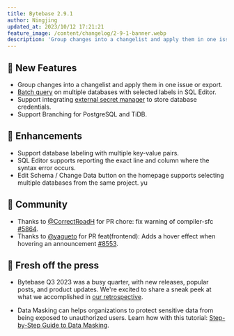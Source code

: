 ```yaml
---
title: Bytebase 2.9.1
author: Ningjing
updated_at: 2023/10/12 17:21:21
feature_image: /content/changelog/2-9-1-banner.webp
description: 'Group changes into a changelist and apply them in one issue or export.'
---
```


## 🚀 New Features

- Group changes into a changelist and apply them in one issue or export.
- [Batch query](/docs/sql-editor/run-queries/#batch-mode) on multiple databases with selected labels in SQL Editor.
- Support integrating [external secret manager](/docs/get-started/instance/#use-secret-manager) to store database credentials.
- Support Branching for PostgreSQL and TiDB.

## 🎄 Enhancements

- Support database labeling with multiple key-value pairs.
- SQL Editor supports reporting the exact line and column where the syntax error occurs.
- Edit Schema / Change Data button on the homepage supports selecting multiple databases from the same project.
  yu

## 🎠 Community

- Thanks to [@CorrectRoadH](https://github.com/correctroadh) for PR chore: fix warning of compiler-sfc [#5864](https://github.com/bytebase/bytebase/pull/5864).
- Thanks to [@yagueto](https://github.com/yagueto) for PR feat(frontend): Adds a hover effect when hovering an announcement [#8553](https://github.com/bytebase/bytebase/pull/8553).

## 📰 Fresh off the press

- Bytebase Q3 2023 was a busy quarter, with new releases, popular posts, and product updates. We're excited to share a sneak peek at what we accomplished in [our retrospective](/blog/2023-q3-retrospect).

- Data Masking can helps organizations to protect sensitive data from being exposed to unauthorized users. Learn how with this tutorial: [Step-by-Step Guide to Data Masking](/docs/tutorials/data-masking/).

<IncludeBlock url="/docs/get-started/install/install-upgrade"></IncludeBlock>
